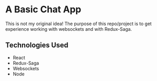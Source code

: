 # A Basic Chat App

This is not my original idea! The purpose of this repo/project is to get experience working with websockets and with Redux-Saga.

## Technologies Used

- React
- Redux-Saga
- Websockets
- Node
